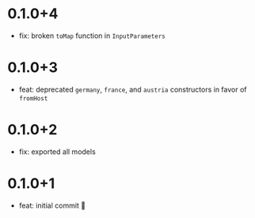 # 0.1.0+4

- fix: broken `toMap` function in `InputParameters`

# 0.1.0+3

- feat: deprecated `germany`, `france`, and `austria` constructors in favor of `fromHost`

# 0.1.0+2

- fix: exported all models

# 0.1.0+1

- feat: initial commit 🎉
